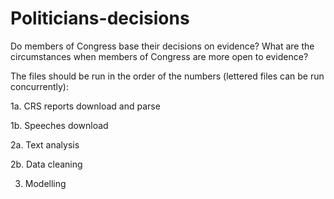 # Politicians-decisions

Do members of Congress base their decisions on evidence? What are the circumstances when members of Congress are more open to evidence?

The files should be run in the order of the numbers (lettered files can be run concurrently):

1a. CRS reports download and parse

1b. Speeches download

2a. Text analysis

2b. Data cleaning

3. Modelling
